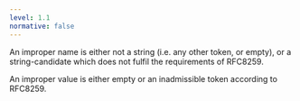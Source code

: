 ```yaml
---
level: 1.1
normative: false
---
```


An improper name is either not a string (i.e. any other token, or empty), or a string-candidate which does not fulfil the requirements of RFC8259.

An improper value is either empty or an inadmissible token according to RFC8259.